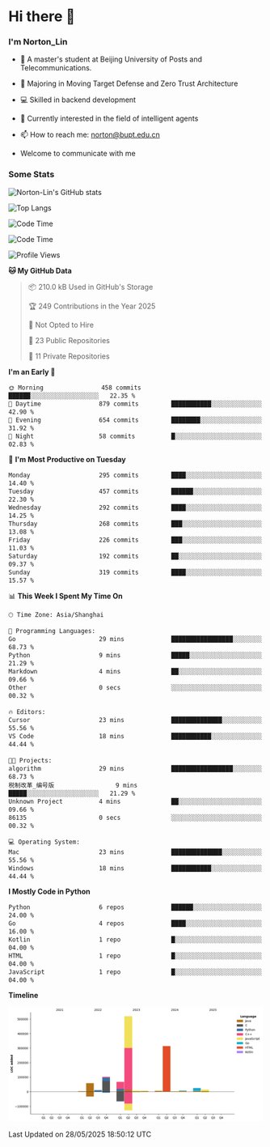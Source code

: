 
# Hi there 👋

### I'm Norton_Lin
- 🏫 A master's student at Beijing University of Posts and Telecommunications.
- 🌱 Majoring in Moving Target Defense and Zero Trust Architecture
- 💻 Skilled in backend development
- 🤖 Currently interested in the field of intelligent agents
- 📫 How to reach me: [norton@bupt.edu.cn](mailto:norton@bupt.edu.cn)

- Welcome to communicate with me

### Some Stats
![Norton-Lin's GitHub stats](https://github-readme-stats.vercel.app/api?username=Norton-Lin&count_private=true&show_icons=true&theme=radical)

![Top Langs](https://github-readme-stats.vercel.app/api/top-langs/?username=Norton-Lin&langs_count=10&layout=compact)

![Code Time](https://github-readme-stats.vercel.app/api/wakatime?username=Norton_Lin)

<!--START_SECTION:waka-->
![Code Time](http://img.shields.io/badge/Code%20Time-976%20hrs%2019%20mins-blue)

![Profile Views](http://img.shields.io/badge/Profile%20Views-0-blue)

**🐱 My GitHub Data** 

> 📦 210.0 kB Used in GitHub's Storage 
 > 
> 🏆 249 Contributions in the Year 2025
 > 
> 🚫 Not Opted to Hire
 > 
> 📜 23 Public Repositories 
 > 
> 🔑 11 Private Repositories 
 > 
**I'm an Early 🐤** 

```text
🌞 Morning                458 commits         ██████░░░░░░░░░░░░░░░░░░░   22.35 % 
🌆 Daytime                879 commits         ███████████░░░░░░░░░░░░░░   42.90 % 
🌃 Evening                654 commits         ████████░░░░░░░░░░░░░░░░░   31.92 % 
🌙 Night                  58 commits          █░░░░░░░░░░░░░░░░░░░░░░░░   02.83 % 
```
📅 **I'm Most Productive on Tuesday** 

```text
Monday                   295 commits         ████░░░░░░░░░░░░░░░░░░░░░   14.40 % 
Tuesday                  457 commits         ██████░░░░░░░░░░░░░░░░░░░   22.30 % 
Wednesday                292 commits         ████░░░░░░░░░░░░░░░░░░░░░   14.25 % 
Thursday                 268 commits         ███░░░░░░░░░░░░░░░░░░░░░░   13.08 % 
Friday                   226 commits         ███░░░░░░░░░░░░░░░░░░░░░░   11.03 % 
Saturday                 192 commits         ██░░░░░░░░░░░░░░░░░░░░░░░   09.37 % 
Sunday                   319 commits         ████░░░░░░░░░░░░░░░░░░░░░   15.57 % 
```


📊 **This Week I Spent My Time On** 

```text
🕑︎ Time Zone: Asia/Shanghai

💬 Programming Languages: 
Go                       29 mins             █████████████████░░░░░░░░   68.73 % 
Python                   9 mins              █████░░░░░░░░░░░░░░░░░░░░   21.29 % 
Markdown                 4 mins              ██░░░░░░░░░░░░░░░░░░░░░░░   09.66 % 
Other                    0 secs              ░░░░░░░░░░░░░░░░░░░░░░░░░   00.32 % 

🔥 Editors: 
Cursor                   23 mins             ██████████████░░░░░░░░░░░   55.56 % 
VS Code                  18 mins             ███████████░░░░░░░░░░░░░░   44.44 % 

🐱‍💻 Projects: 
algorithm                29 mins             █████████████████░░░░░░░░   68.73 % 
税制改革_编号版                 9 mins              █████░░░░░░░░░░░░░░░░░░░░   21.29 % 
Unknown Project          4 mins              ██░░░░░░░░░░░░░░░░░░░░░░░   09.66 % 
86135                    0 secs              ░░░░░░░░░░░░░░░░░░░░░░░░░   00.32 % 

💻 Operating System: 
Mac                      23 mins             ██████████████░░░░░░░░░░░   55.56 % 
Windows                  18 mins             ███████████░░░░░░░░░░░░░░   44.44 % 
```

**I Mostly Code in Python** 

```text
Python                   6 repos             ██████░░░░░░░░░░░░░░░░░░░   24.00 % 
Go                       4 repos             ████░░░░░░░░░░░░░░░░░░░░░   16.00 % 
Kotlin                   1 repo              █░░░░░░░░░░░░░░░░░░░░░░░░   04.00 % 
HTML                     1 repo              █░░░░░░░░░░░░░░░░░░░░░░░░   04.00 % 
JavaScript               1 repo              █░░░░░░░░░░░░░░░░░░░░░░░░   04.00 % 
```



**Timeline**

![Lines of Code chart](https://raw.githubusercontent.com/Norton-Lin/Norton-Lin/main/assets/bar_graph.png)


 Last Updated on 28/05/2025 18:50:12 UTC
<!--END_SECTION:waka-->
